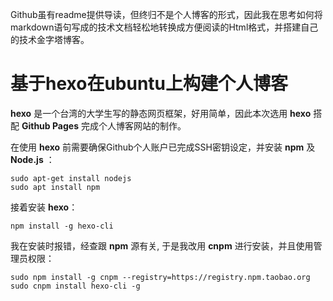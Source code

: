 Github虽有readme提供导读，但终归不是个人博客的形式，因此我在思考如何将markdown语句写成的技术文档轻松地转换成方便阅读的Html格式，并搭建自己的技术金字塔博客。

# 基于hexo在ubuntu上构建个人博客

**hexo** 是一个台湾的大学生写的静态网页框架，好用简单，因此本次选用 **hexo** 搭配 **Github Pages** 完成个人博客网站的制作。

在使用 **hexo** 前需要确保Github个人账户已完成SSH密钥设定，并安装 **npm** 及 **Node.js** ：

```shell
sudo apt-get install nodejs
sudo apt install npm
```

接着安装 **hexo**：

```shell
npm install -g hexo-cli
```

我在安装时报错，经查跟 **npm** 源有关, 于是我改用 **cnpm** 进行安装，并且使用管理员权限：

```shell
sudo npm install -g cnpm --registry=https://registry.npm.taobao.org
sudo cnpm install hexo-cli -g
```


